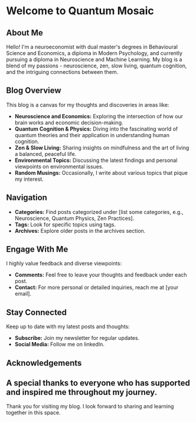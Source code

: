 # Welcome to Quantum Mosaic
## About Me
Hello! I'm a neuroeconomist with dual master's degrees in Behavioural Science and Economics, a diploma in Modern Psychology, and currently pursuing a diploma in Neuroscience and Machine Learning. My blog is a blend of my passions - neuroscience, zen, slow living, quantum cognition, and the intriguing connections between them.

## Blog Overview
This blog is a canvas for my thoughts and discoveries in areas like:

- **Neuroscience and Economics:** Exploring the intersection of how our brain works and economic decision-making.
- **Quantum Cognition & Physics:** Diving into the fascinating world of quantum theories and their application in understanding human cognition.
- **Zen & Slow Living:** Sharing insights on mindfulness and the art of living a balanced, peaceful life.
- **Environmental Topics:** Discussing the latest findings and personal viewpoints on environmental issues.
- **Random Musings:** Occasionally, I write about various topics that pique my interest.

## Navigation
- **Categories:** Find posts categorized under [list some categories, e.g., Neuroscience, Quantum Physics, Zen Practices].
- **Tags:** Look for specific topics using tags.
- **Archives:** Explore older posts in the archives section.

## Engage With Me
I highly value feedback and diverse viewpoints:
- **Comments:** Feel free to leave your thoughts and feedback under each post.
- **Contact:** For more personal or detailed inquiries, reach me at [your email].

## Stay Connected
Keep up to date with my latest posts and thoughts:
- **Subscribe:** Join my newsletter for regular updates.
- **Social Media:** Follow me on linkedIn.

## Acknowledgements
A special thanks to everyone who has supported and inspired me throughout my journey.
---

Thank you for visiting my blog. I look forward to sharing and learning together in this space.

